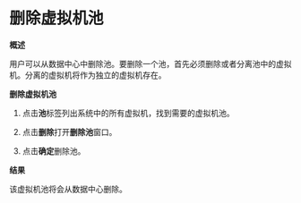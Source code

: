 # 删除虚拟机池

**概述**

用户可以从数据中心中删除池。要删除一个池，首先必须删除或者分离池中的虚拟机。分离的虚拟机将作为独立的虚拟机存在。

**删除虚拟机池**

1. 点击**池**标签列出系统中的所有虚拟机，找到需要的虚拟机池。

1. 点击**删除**打开**删除池**窗口。

1. 点击**确定**删除池。

**结果**

该虚拟机池将会从数据中心删除。

